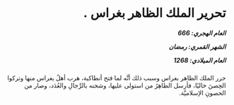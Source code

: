 <h1 dir="rtl">تحرير الملك الظاهر بغراس 
  .</h1>

<h5 dir="rtl">العام الهجري:  666

الشهر القمري: رمضان

العام الميلادي: 1268</h5>

<p dir="rtl">حرر الملك الظاهر بغراس وسبب ذلك أنَّه لما فتح أنطاكية، هرب أهلُ بغراس منها وتركوا الحِصنَ خاليًا، فأرسل الظاهِرُ من استولى عليها، وشحنه بالرِّجالِ والعُدَد، وصار من الحصونِ الإسلاميَّة.</p></br>
